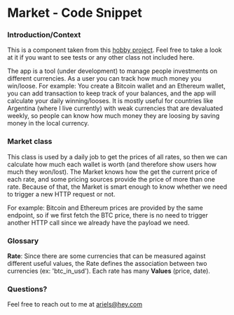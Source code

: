 # Market - Code Snippet

### Introduction/Context

This is a component taken from this [hobby project](https://github.com/arielscherman/grownis2). Feel free to take a look at it if you want to see tests or any other class not included here.

The app is a tool (under development) to manage people investments on different currencies. As a user you can track how much money you win/loose.
For example: You create a Bitcoin wallet and an Ethereum wallet, you can add transaction to keep track of your balances, and the app will calculate your daily winning/looses.
It is mostly useful for countries like Argentina (where I live currently) with weak currencies that are devaluated weekly, so people can know how much money they are loosing by saving money in the local currency.

### Market class

This class is used by a daily job to get the prices of all rates, so then we can calculate how much each wallet is worth (and therefore show users how much they won/lost).
The Market knows how the get the current price of each rate, and some pricing sources provide the price of more than one rate.
Because of that, the Market is smart enough to know whether we need to trigger a new HTTP request or not.

For example: Bitcoin and Ethereum prices are provided by the same endpoint, so if we first fetch the BTC price, there is no need to trigger another HTTP call since we already have the payload we need.

### Glossary

**Rate**: Since there are some currencies that can be measured against different useful values, the Rate defines the association between two currencies (ex: 'btc_in_usd'). Each rate has many __Values__ (price, date).

### Questions?

Feel free to reach out to me at ariels@hey.com
